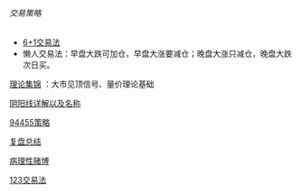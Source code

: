 ###### 交易策略

- [6+1交易法](经济/股市/理论/6+1交易法.md) 
- 懒人交易法：早盘大跌可加仓，早盘大涨要减仓；晚盘大涨只减仓，晚盘大跌次日买。

[理论集锦](经济/股市/理论/理论集锦.md) ：大市见顶信号、量价理论基础

[阴阳线详解以及名称](https://stocksup.com/tw/c/11-%E9%99%B0%E9%99%BD%E7%B7%9A%E4%BA%A4%E6%98%93%E8%A9%B3%E8%A7%A3)

[94455策略](经济/股市/理论/94455.md)

[复盘总结](经济/股市/理论/复盘总结.md)

[病理性赌博](经济/股市/理论/病理性赌博.md)

[123交易法](经济/股市/理论/123交易法.md)